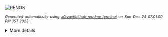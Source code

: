 <div align="justify">
<picture>
    <source media="(prefers-color-scheme: dark)" srcset="https://i.ibb.co/mynznJ3/output-gif.gif">
    <source media="(prefers-color-scheme: light)" srcset="https://i.ibb.co/mynznJ3/output-gif.gif">
    <img alt="RENOS" src="https://i.ibb.co/mynznJ3/output-gif.gif">
</picture>

<sub><i>Generated automatically using [x0rzavi/github-readme-terminal](https://github.com/x0rzavi/github-readme-terminal) on Sun Dec 24 07:01:00 PM JST 2023</i></sub>

<details>
<summary>More details</summary>

</details>
</div>

<!-- Image deletion URL: https://ibb.co/ZgQTQd0/aec28694ddfcd52d00ebd560bdaf87de -->